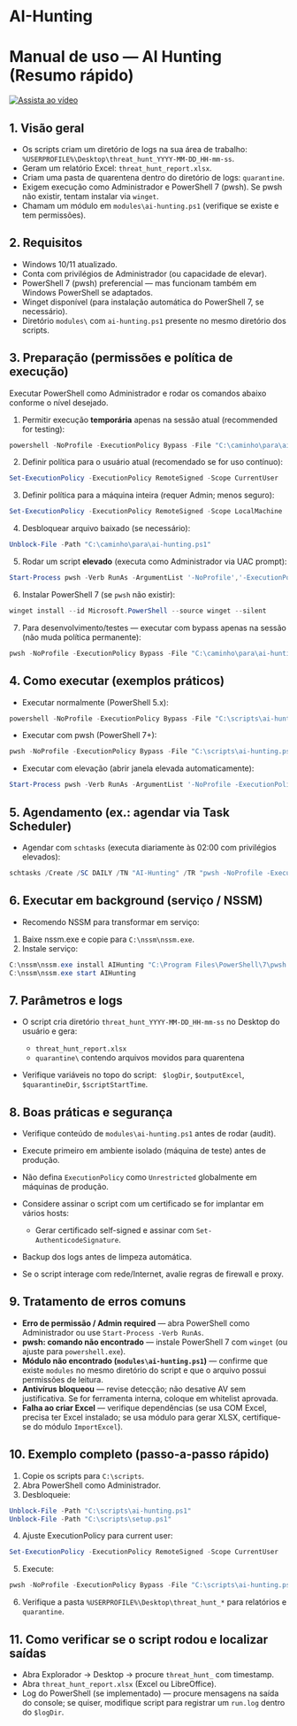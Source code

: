 # AI-Hunting

# Manual de uso — AI Hunting (Resumo rápido)

[![Assista ao vídeo](https://img.youtube.com/vi/11sqkThyr_Q/0.jpg)](https://www.youtube.com/watch?v=11sqkThyr_Q)

## 1. Visão geral

* Os scripts criam um diretório de logs na sua área de trabalho: `%USERPROFILE%\Desktop\threat_hunt_YYYY-MM-DD_HH-mm-ss`.
* Geram um relatório Excel: `threat_hunt_report.xlsx`.
* Criam uma pasta de quarentena dentro do diretório de logs: `quarantine`.
* Exigem execução como Administrador e PowerShell 7 (pwsh). Se pwsh não existir, tentam instalar via `winget`.
* Chamam um módulo em `modules\ai-hunting.ps1` (verifique se existe e tem permissões).

## 2. Requisitos

* Windows 10/11 atualizado.
* Conta com privilégios de Administrador (ou capacidade de elevar).
* PowerShell 7 (pwsh) preferencial — mas funcionam também em Windows PowerShell se adaptados.
* Winget disponível (para instalação automática do PowerShell 7, se necessário).
* Diretório `modules\` com `ai-hunting.ps1` presente no mesmo diretório dos scripts.

## 3. Preparação (permissões e política de execução)

Executar PowerShell como Administrador e rodar os comandos abaixo conforme o nível desejado.

1. Permitir execução **temporária** apenas na sessão atual (recommended for testing):

```powershell
powershell -NoProfile -ExecutionPolicy Bypass -File "C:\caminho\para\ai-hunting.ps1"
```

2. Definir política para o usuário atual (recomendado se for uso contínuo):

```powershell
Set-ExecutionPolicy -ExecutionPolicy RemoteSigned -Scope CurrentUser
```

3. Definir política para a máquina inteira (requer Admin; menos seguro):

```powershell
Set-ExecutionPolicy -ExecutionPolicy RemoteSigned -Scope LocalMachine
```

4. Desbloquear arquivo baixado (se necessário):

```powershell
Unblock-File -Path "C:\caminho\para\ai-hunting.ps1"
```

5. Rodar um script **elevado** (executa como Administrador via UAC prompt):

```powershell
Start-Process pwsh -Verb RunAs -ArgumentList '-NoProfile','-ExecutionPolicy','Bypass','-File',"C:\caminho\para\ai-hunting.ps1"
```

6. Instalar PowerShell 7 (se `pwsh` não existir):

```powershell
winget install --id Microsoft.PowerShell --source winget --silent
```

7. Para desenvolvimento/testes — executar com bypass apenas na sessão (não muda política permanente):

```powershell
pwsh -NoProfile -ExecutionPolicy Bypass -File "C:\caminho\para\ai-hunting.ps1"
```

## 4. Como executar (exemplos práticos)

* Executar normalmente (PowerShell 5.x):

```powershell
powershell -NoProfile -ExecutionPolicy Bypass -File "C:\scripts\ai-hunting.ps1"
```

* Executar com pwsh (PowerShell 7+):

```powershell
pwsh -NoProfile -ExecutionPolicy Bypass -File "C:\scripts\ai-hunting.ps1"
```

* Executar com elevação (abrir janela elevada automaticamente):

```powershell
Start-Process pwsh -Verb RunAs -ArgumentList '-NoProfile -ExecutionPolicy Bypass -File "C:\scripts\ai-hunting.ps1"'
```

## 5. Agendamento (ex.: agendar via Task Scheduler)

* Agendar com `schtasks` (executa diariamente às 02:00 com privilégios elevados):

```powershell
schtasks /Create /SC DAILY /TN "AI-Hunting" /TR "pwsh -NoProfile -ExecutionPolicy Bypass -File \"C:\scripts\ai-hunting.ps1\"" /ST 02:00 /RL HIGHEST /F
```

## 6. Executar em background (serviço / NSSM)

* Recomendo NSSM para transformar em serviço:

1. Baixe nssm.exe e copie para `C:\nssm\nssm.exe`.
2. Instale serviço:

```powershell
C:\nssm\nssm.exe install AIHunting "C:\Program Files\PowerShell\7\pwsh.exe" "-NoProfile -ExecutionPolicy Bypass -File \"C:\scripts\ai-hunting.ps1\""
C:\nssm\nssm.exe start AIHunting
```

## 7. Parâmetros e logs

* O script cria diretório `threat_hunt_YYYY-MM-DD_HH-mm-ss` no Desktop do usuário e gera:

  * `threat_hunt_report.xlsx`
  * `quarantine\` contendo arquivos movidos para quarentena
* Verifique variáveis no topo do script: ` $logDir`, `$outputExcel`, `$quarantineDir`, `$scriptStartTime`.

## 8. Boas práticas e segurança

* Verifique conteúdo de `modules\ai-hunting.ps1` antes de rodar (audit).
* Execute primeiro em ambiente isolado (máquina de teste) antes de produção.
* Não defina `ExecutionPolicy` como `Unrestricted` globalmente em máquinas de produção.
* Considere assinar o script com um certificado se for implantar em vários hosts:

  * Gerar certificado self-signed e assinar com `Set-AuthenticodeSignature`.
* Backup dos logs antes de limpeza automática.
* Se o script interage com rede/Internet, avalie regras de firewall e proxy.

## 9. Tratamento de erros comuns

* **Erro de permissão / Admin required** — abra PowerShell como Administrador ou use `Start-Process -Verb RunAs`.
* **pwsh: comando não encontrado** — instale PowerShell 7 com `winget` (ou ajuste para `powershell.exe`).
* **Módulo não encontrado (`modules\ai-hunting.ps1`)** — confirme que existe `modules` no mesmo diretório do script e que o arquivo possui permissões de leitura.
* **Antivírus bloqueou** — revise detecção; não desative AV sem justificativa. Se for ferramenta interna, coloque em whitelist aprovada.
* **Falha ao criar Excel** — verifique dependências (se usa COM Excel, precisa ter Excel instalado; se usa módulo para gerar XLSX, certifique-se do módulo `ImportExcel`).

## 10. Exemplo completo (passo-a-passo rápido)

1. Copie os scripts para `C:\scripts`.
2. Abra PowerShell como Administrador.
3. Desbloqueie:

```powershell
Unblock-File -Path "C:\scripts\ai-hunting.ps1"
Unblock-File -Path "C:\scripts\setup.ps1"
```

4. Ajuste ExecutionPolicy para current user:

```powershell
Set-ExecutionPolicy -ExecutionPolicy RemoteSigned -Scope CurrentUser
```

5. Execute:

```powershell
pwsh -NoProfile -ExecutionPolicy Bypass -File "C:\scripts\ai-hunting.ps1"
```

6. Verifique a pasta `%USERPROFILE%\Desktop\threat_hunt_*` para relatórios e `quarantine`.

## 11. Como verificar se o script rodou e localizar saídas

* Abra Explorador → Desktop → procure `threat_hunt_` com timestamp.
* Abra `threat_hunt_report.xlsx` (Excel ou LibreOffice).
* Log do PowerShell (se implementado) — procure mensagens na saída do console; se quiser, modifique script para registrar um `run.log` dentro do `$logDir`.

